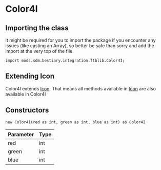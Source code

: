 # Color4I

## Importing the class

It might be required for you to import the package if you encounter any issues (like casting an Array), so better be safe than sorry and add the import at the very top of the file.
```zenscript
import mods.sdm.bestiary.integration.ftblib.Color4I;
```


## Extending Icon

Color4I extends [Icon](/mods/sdm/bestiary/Icon). That means all methods available in [Icon](/mods/sdm/bestiary/Icon) are also available in Color4I

## Constructors


```zenscript
new Color4I(red as int, green as int, blue as int) as Color4I
```
| Parameter | Type |
|-----------|------|
| red       | int  |
| green     | int  |
| blue      | int  |




